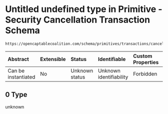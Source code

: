 # Untitled undefined type in Primitive - Security Cancellation Transaction Schema

```txt
https://opencaptablecoalition.com/schema/primitives/transactions/cancellation/base_cancellation#/allOf/0
```



| Abstract            | Extensible | Status         | Identifiable            | Custom Properties | Additional Properties | Access Restrictions | Defined In                                                                                                                             |
| :------------------ | :--------- | :------------- | :---------------------- | :---------------- | :-------------------- | :------------------ | :------------------------------------------------------------------------------------------------------------------------------------- |
| Can be instantiated | No         | Unknown status | Unknown identifiability | Forbidden         | Allowed               | none                | [BaseCancellation.schema.json*](../../schema/primitives/transactions/cancellation/BaseCancellation.schema.json "open original schema") |

## 0 Type

unknown
